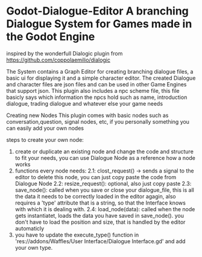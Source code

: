 # Godot-Dialogue-Editor A branching Dialogue System for Games made in the Godot Engine

inspired by the wonderfull Dialogic plugin from https://github.com/coppolaemilio/dialogic

The System contains a Graph Editor for creating branching dialogue files, a basic ui for displaying it and a simple character editor.
The created Dialogue and character files are json files and can be used in other Game Engines that support json.
This plugin also includes a npc scheme file, this file basicly says which information the npcs hold such as name, introduction dialogue, trading dialogue and whatever else your game needs

Creating new Nodes
This plugin comes with basic nodes such as conversation,question, signal nodes, etc, if you personally something you can easily add your own nodes

steps to create your own node:
1. create or duplicate an existing node and change the code and structure to fit your needs, you can use Dialogue Node as a reference how a node works
2. functions every node needs:
  2.1: clost_request() -> sends a signal to the editor to delete this node, you can just copy paste the 
  code from Dialogue Node
  2.2: resize_request(): optional, also just copy paste
  2.3: save_node(): called when you save or close your dialogue_file, this is all the data it needs to be correctly loaded in the editor agagin, also requires a 'type' attribute that is a string, so that the Interface knows with which it is dealing with.
  2.4: load_node(data): called when the node gets instantiatet, loads the data you have saved in save_node(). you don't have to load the position and size, that is handled by the editor automaticly
3. you have to update the execute_type() function in 'res://addons/Waffles/User Interface/Dialogue Interface.gd' and add your own type.
